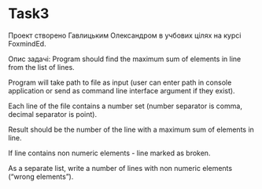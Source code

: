 # Task3

Проект створено Гавлицьким Олександром в учбових цілях на курсі FoxmindEd.

Опис задачі:
Program should find the maximum sum of elements in line from the list of lines.

Program will take path to file as input (user can enter path in console application or send as command line interface argument if they exist).

Each line of the file contains a number set (number separator is comma, decimal separator is point).

Result should be the number of the line with a maximum sum of elements in line.

If line contains non numeric elements - line marked as broken.

As a separate list, write a number of lines with non numeric elements (“wrong elements”).
